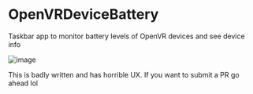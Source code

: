 # OpenVRDeviceBattery

Taskbar app to monitor battery levels of OpenVR devices and see device info

![image](https://user-images.githubusercontent.com/2646487/92296686-433a7180-ef05-11ea-89de-13b6bf252faf.png)

This is badly written and has horrible UX. If you want to submit a PR go ahead lol